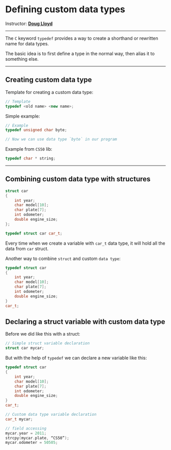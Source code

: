# Defining custom data types

Instructor: **[Doug Lloyd](https://github.com/dlloyd09)**

---

The `C` keyword `typedef` provides a way to create a shorthand or rewritten name for data types.

The basic idea is to first define a type in the normal way, then alias it to something else.

---

## Creating custom data type

Template for creating a custom data type:

```c++
// Template
typedef <old name> <new name>;
```

Simple example:

```c++
// Example
typedef unsigned char byte;

// Now we can use data type `byte` in our program
```

Example from `CS50` lib:

```c++
typedef char * string;
```

---

## Combining custom data type with structures

```c++
struct car
{
    int year;
    char model[10];
    char plate[7];
    int odometer;
    double engine_size;
};

typedef struct car car_t;
```

Every time when we create a variable with `car_t` data type, it will hold all the data from `car` struct.

Another way to combine `struct` and custom `data type`:

```c++
typedef struct car
{
    int year;
    char model[10];
    char plate[7];
    int odometer;
    double engine_size;
}
car_t;
```

## Declaring a struct variable with custom data type

Before we did like this with a struct:

```c++
// Simple struct variable declaration
struct car mycar;
```

But with the help of `typedef` we can declare a new variable like this:

```c++
typedef struct car
{
    int year;
    char model[10];
    char plate[7];
    int odometer;
    double engine_size;
}
car_t;

// Custom data type variable declaration
car_t mycar;

// field accessing
mycar.year = 2011;
strcpy(mycar.plate, “CS50”);
mycar.odometer = 50505;
```